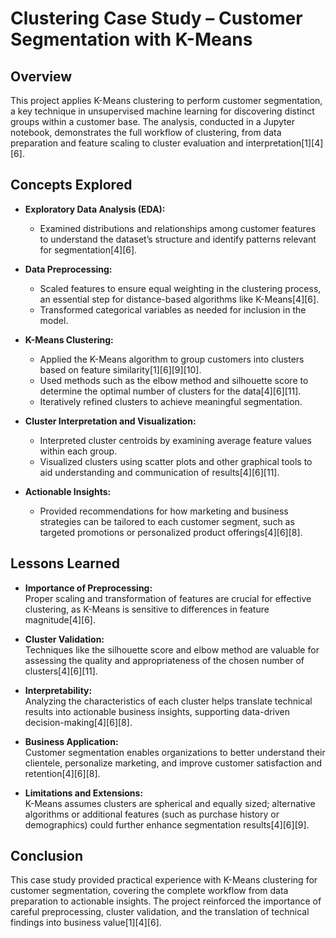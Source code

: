 # Clustering Case Study – Customer Segmentation with K-Means

## Overview

This project applies K-Means clustering to perform customer segmentation, a key technique in unsupervised machine learning for discovering distinct groups within a customer base. The analysis, conducted in a Jupyter notebook, demonstrates the full workflow of clustering, from data preparation and feature scaling to cluster evaluation and interpretation[1][4][6].

## Concepts Explored

- **Exploratory Data Analysis (EDA):**
  - Examined distributions and relationships among customer features to understand the dataset’s structure and identify patterns relevant for segmentation[4][6].

- **Data Preprocessing:**
  - Scaled features to ensure equal weighting in the clustering process, an essential step for distance-based algorithms like K-Means[4][6].
  - Transformed categorical variables as needed for inclusion in the model.

- **K-Means Clustering:**
  - Applied the K-Means algorithm to group customers into clusters based on feature similarity[1][6][9][10].
  - Used methods such as the elbow method and silhouette score to determine the optimal number of clusters for the data[4][6][11].
  - Iteratively refined clusters to achieve meaningful segmentation.

- **Cluster Interpretation and Visualization:**
  - Interpreted cluster centroids by examining average feature values within each group.
  - Visualized clusters using scatter plots and other graphical tools to aid understanding and communication of results[4][6][11].

- **Actionable Insights:**
  - Provided recommendations for how marketing and business strategies can be tailored to each customer segment, such as targeted promotions or personalized product offerings[4][6][8].

## Lessons Learned

- **Importance of Preprocessing:**  
  Proper scaling and transformation of features are crucial for effective clustering, as K-Means is sensitive to differences in feature magnitude[4][6].

- **Cluster Validation:**  
  Techniques like the silhouette score and elbow method are valuable for assessing the quality and appropriateness of the chosen number of clusters[4][6][11].

- **Interpretability:**  
  Analyzing the characteristics of each cluster helps translate technical results into actionable business insights, supporting data-driven decision-making[4][6][8].

- **Business Application:**  
  Customer segmentation enables organizations to better understand their clientele, personalize marketing, and improve customer satisfaction and retention[4][6][8].

- **Limitations and Extensions:**  
  K-Means assumes clusters are spherical and equally sized; alternative algorithms or additional features (such as purchase history or demographics) could further enhance segmentation results[4][6][9].

## Conclusion

This case study provided practical experience with K-Means clustering for customer segmentation, covering the complete workflow from data preparation to actionable insights. The project reinforced the importance of careful preprocessing, cluster validation, and the translation of technical findings into business value[1][4][6].
